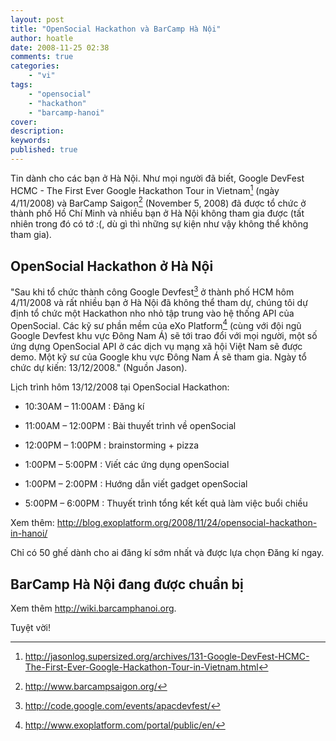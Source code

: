 ```yaml
---
layout: post
title: "OpenSocial Hackathon và BarCamp Hà Nội"
author: hoatle
date: 2008-11-25 02:38
comments: true
categories:
    - "vi"
tags:
    - "opensocial"
    - "hackathon"
    - "barcamp-hanoi"
cover:
description:
keywords:
published: true
---
```


Tin dành cho các bạn ở Hà Nội. Như mọi người đã biết, Google DevFest HCMC - The First Ever Google
Hackathon Tour in Vietnam[^1] (ngày 4/11/2008) và BarCamp Saigon[^2] (November 5, 2008) đã được tổ
chức ở thành phố Hồ Chí Minh và nhiều bạn ở Hà Nội không tham gia được (tất nhiên trong đó có tớ :(,
dù gì thì những sự kiện như vậy không thể không tham gia).

<!-- more -->

OpenSocial Hackathon ở Hà Nội
-----------------------------

"Sau khi tổ chức thành công Google Devfest[^3] ở thành phố HCM hôm 4/11/2008 và rất nhiều bạn ở Hà
Nội đã không thể tham dự, chúng tôi dự định tổ chức một Hackathon nho nhỏ tập trung vào hệ thống API
của OpenSocial. Các kỹ sư phần mềm của eXo Platform[^4] (cùng với đội ngũ Google Devfest khu vực Đông
Nam Á) sẽ tới trao đổi với mọi người, một số ứng dựng OpenSocial API ở các dịch vụ mạng xã hội Việt
Nam sẽ được demo. Một kỹ sư của Google khu vực Đông Nam Á sẽ tham gia. Ngày tổ chức dự kiến:
13/12/2008." (Nguồn Jason).

Lịch trình hôm 13/12/2008 tại OpenSocial Hackathon:

-  10:30AM – 11:00AM : Đăng kí

-  11:00AM – 12:00PM : Bài thuyết trình về openSocial

-  12:00PM – 1:00PM : brainstorming + pizza

-  1:00PM – 5:00PM : Viết các ứng dụng openSocial

-  1:00PM – 2:00PM : Hướng dẫn viết gadget openSocial

-  5:00PM – 6:00PM : Thuyết trình tổng kết kết quả làm việc buổi chiều

Xem thêm: http://blog.exoplatform.org/2008/11/24/opensocial-hackathon-in-hanoi/

Chỉ có 50 ghế dành cho ai đăng kí sớm nhất và được lựa chọn Đăng kí ngay.

BarCamp Hà Nội đang được chuẩn bị
---------------------------------

Xem thêm http://wiki.barcamphanoi.org.

Tuyệt vời!

[^1]: http://jasonlog.supersized.org/archives/131-Google-DevFest-HCMC-The-First-Ever-Google-Hackathon-Tour-in-Vietnam.html
[^2]: http://www.barcampsaigon.org/
[^3]: http://code.google.com/events/apacdevfest/
[^4]: http://www.exoplatform.com/portal/public/en/

